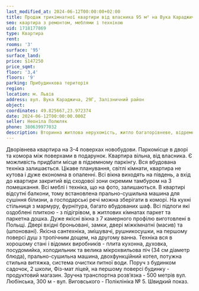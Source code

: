 ```yaml
---
last_modified_at: 2024-06-12T00:00:00+02:00
title: Продаж трикімнатної квартири від власника 95 м² на Вука Караджича
seo: квартира з ремонтом, меблями і технікою
uid: 1718177869
type: Квартира
rent:
rooms: '3'
surface: '95'
surface_land:
price: $147250
price_sqmt:
floor: '3,4'
floors: '9'
parking: Прибудинкова територія
region:
location: м. Львів
address: вул. Вука Караджича, 29Г, Залізничний район
object:
coordinates: 49.825667,23.972374
date: 2024-06-12T00:00:00.000Z
seller: Неоніла Полюляк
phone: 380639977032
description: Вторинна житлова нерухомість, житло багаторівневе, відремонтоване з меблями і технікою, придатне і готове для проживання
---
```


Дворівнева квартира на 3-4 поверхах новобудови. Паркомісце в дворі та комора між поверхами в подарунок. Квартира вільна, від власника. Є можливість придбати місце в підземному паркінгу. Вся вбудована техніка залишається. Цікаве планування, світлі кімнати, квартира не кутова і дуже економна в опаленні. Всі вікна виходять на південь, а вхід до квартири закритий від сходової зони окремим тамбуром на 3 помешкання. Всі меблі і техніка, що на фото, залишаються. В квартирі відсутні балкони, тому встановлена прально-сушильна машина для сушіння білизни, а господарські речі можна зберігати в коморі. На кухні стільниця з мармуру, фурнітура, багато вбудованих шаф. Всі підлоги які оздоблені плиткою - з підігрівом, в житлових кімнатах паркет та паркетна дошка. Дуже якісні вікна з 7 камерного профілю виготовлені в Польщі. Двері вхідні броньовані, замки, двері міжкімнатні (масив) та (шпоновані). Якісна сантехніка, змішувачі, рушникосушки, на першому поверсі душ з тропічним дощем, на другому ванна. Техніка вся в хорошому стані і відомих виробників - плита кухонна, духовка, посудомийка, холодильник та велика мікрохвильова піч (34 см діаметр блюда), прально-сушильна машина, двохфункційний котел, потужна стильна витяжка, система очистки питної води. Поруч з будинком садочок, 2 школи, Фіз-мат ліцей, на першому поверсі будинку - продуктовий магазин. Зручна транспортна розвʼязка - 500 метрів вул. Любінська, 300 м - вул. Виговського - Поліклініка № 5. Швидкий показ.
